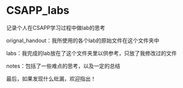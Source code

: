 # CSAPP_labs
记录个人在CSAPP学习过程中做lab的思考

orignal_handout：我所使用的各个lab的原始文件在这个文件夹中

labs：我完成的lab放在了这个文件夹里以供参考，只放了我修改过的文件

notes：包括了一些难点的思考，以及一定的总结


最后，如果发现什么纰漏，欢迎指出！
